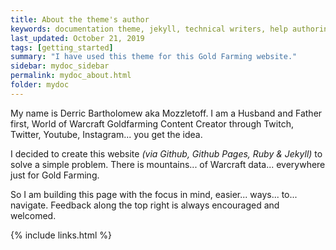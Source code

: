 ```yaml
---
title: About the theme's author
keywords: documentation theme, jekyll, technical writers, help authoring tools, hat replacements
last_updated: October 21, 2019
tags: [getting_started]
summary: "I have used this theme for this Gold Farming website."
sidebar: mydoc_sidebar
permalink: mydoc_about.html
folder: mydoc
---
```


My name is Derric Bartholomew aka Mozzletoff. I am a Husband and Father first, World of Warcraft Goldfarming Content Creator through Twitch, Twitter, Youtube, Instagram... you get the idea.

I decided to create this website _(via Github, Github Pages, Ruby & Jekyll)_ to solve a simple problem. There is mountains... of Warcraft data... everywhere just for Gold Farming.

So I am building this page with the focus in mind, easier... ways... to... navigate. Feedback along the top right is always encouraged and welcomed.

{% include links.html %}